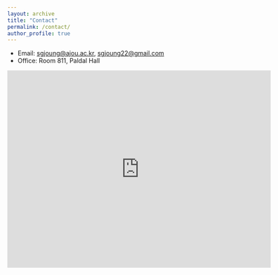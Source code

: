 ```yaml
---
layout: archive
title: "Contact"
permalink: /contact/
author_profile: true
---
```

- Email: sgjoung@ajou.ac.kr, sgjoung22@gmail.com
- Office: Room 811, Paldal Hall<br />

<iframe src="https://www.google.com/maps/embed?pb=!1m18!1m12!1m3!1d3174.4538155907276!2d127.0418017756212!3d37.284376940257786!2m3!1f0!2f0!3f0!3m2!1i1024!2i768!4f13.1!3m3!1m2!1s0x357b5baf6f786eb5%3A0x4b563e84d57a471a!2sAjou%20University%20Paldal%20Engineering%20Hall!5e0!3m2!1sen!2skr!4v1709168150201!5m2!1sen!2skr" width="600" height="450" style="border:0;" allowfullscreen="" loading="lazy" referrerpolicy="no-referrer-when-downgrade"></iframe>
